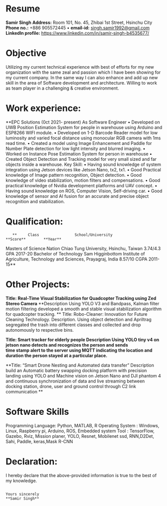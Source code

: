 # Resume
**Samir Singh**
**Address:** Room 101, No. 45, Zhibai 1st Street, Hsinchu City                   
**Phone no.:** +886 905572445 • **email-id:**  singh.samir1992@gmail.com
**LinkedIn profile:** https://www.linkedin.com/in/samir-singh-b4535677/

# Objective
Utilizing my current technical experience with best of efforts for my new organization with the same zeal and passion which I have been showing for my current company. In the same way I can also enhance and add up new skill in the area of Software development and architecture. Willing to work as team player in a challenging & creative environment.
# Work experience:
**EPC Solutions (0ct 2021- present)
As Software Engineer
•	Developed on UWB Position Estimation System for people in warehouse using Arduino and ESP8266 WIFI module.
•	Developed on 1-D Barcode Reader model for low luminosity and varied focal distance using monocular RGB camera with 1ms read time.
•	Created a model using Image Enhancement and Paddle for Number Plate detection for low light intensity and blurred imaging.
•	Worked on Instance Pose Estimation System for person in warehouse
•	Created Object Detection and Tracking model for very small sized and far objects inside a warehouse.
Key Skill:
•	Having sound knowledge of system integration using Jetson devices like Jetson Nano, tx2, tx1.
•	Good Practical knowledge of Image pattern recognition, Object detection.
•	Good knowledge of video stabilization, motion filters and compensations.
•	Good practical knowledge of Nvidia development platforms and UAV concept.
•	Having sound knowledge on ROS, Computer Vision, Self-driving car.
•	Good knowledge of sensor and AI fusion for an accurate and precise object recognition and stabilization.

# Qualification:
       **     Class 	           School/University	                   **Score**        **Year**
Masters of Science	    Nation Chiao Tung University, Hsinchu, Taiwan	3.74/4.3 GPA	  2017-20
Bachelor of Technology	Sam Higginbottom Institute of Agriculture, 
                        Technology and Sciences, Prayagraj, India	    8.57/10 CGPA	  2011-15**
# Other Projects:
**Title:** 	**Real-Time Visual Stabilization for Quadcopter Tracking using Zed Stereo Camera**
**Description	Using YOLO V3 and Bandpass, Kalman filter motion filtering developed a smooth and stable visual stabilization algorithm for quadcopter tracking.
**
Title:		Robo-Cleaner: Innovation for Future Cleaning Technology.
Description.   Using object detection and Apriltrag segregated the trash into different classes and collected and drop autonomously to respective bins.

**Title:  Smart tracker for elderly people
Description	Using YOLO tiny v4 on jetson nano detects and recognizes the person and sends    
time stamp alert to the server using MQTT indicating the location and duration
the person stayed at a particular place.**

**Title:	“Smart Drone Nesting and Automated data transfer”
Description	build an Automatic battery swapping docking platform with precision landing using YOLO and Machine vision on Jetson Nano and DJI phantom 4 and continuous synchronization of data and live streaming between docking station, drone, user and ground control through C2 link communication 
**
# Software Skills
Programming Language:  Python, MATLAB, R
Operating System    :  Windows, Linux, Raspberry pi, Arduino, ROS, Embedded system
Tool                :   TensorFlow, Gazebo, Rviz, Mission planer, YOLO, Resnet, Mobilenet ssd, RNN,D2Det, Sahi, Paddle, keras,Mask R-CNN  

# Declaration:

I hereby declare that the above-provided information is true to the best of my knowledge.

                                                                                        Yours sincerely                                                                                                                                                         **Samir Singh**                                                                                              
